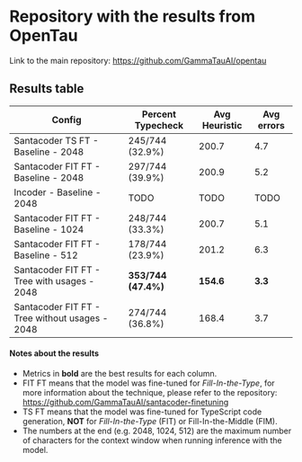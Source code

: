 # Repository with the results from OpenTau

Link to the main repository: https://github.com/GammaTauAI/opentau

## Results table

| Config                                         | Percent Typecheck   | Avg Heuristic | Avg errors |
| ---------------------------------------------- | ------------------- | ------------- | ---------- |
| Santacoder TS FT - Baseline - 2048             | 245/744 (32.9%)     | 200.7         | 4.7        |
| Santacoder FIT FT - Baseline - 2048            | 297/744 (39.9%)     | 200.9         | 5.2        |
| Incoder - Baseline - 2048                      | TODO                | TODO          | TODO       |
| Santacoder FIT FT - Baseline - 1024            | 248/744 (33.3%)     | 200.7         | 5.1        |
| Santacoder FIT FT - Baseline - 512             | 178/744 (23.9%)     | 201.2         | 6.3        |
| Santacoder FIT FT - Tree with usages - 2048    | **353/744 (47.4%)** | **154.6**     | **3.3**    |
| Santacoder FIT FT - Tree without usages - 2048 | 274/744 (36.8%)     | 168.4         | 3.7        |

#### Notes about the results

- Metrics in **bold** are the best results for each column.
- FIT FT means that the model was fine-tuned for _Fill-In-the-Type_, for more
  information about the technique, please refer to the repository: https://github.com/GammaTauAI/santacoder-finetuning
- TS FT means that the model was fine-tuned for TypeScript code generation, **NOT** for _Fill-In-the-Type_ (FIT)
  or Fill-In-the-Middle (FIM).
- The numbers at the end (e.g. 2048, 1024, 512) are the maximum number of characters for the context window
  when running inference with the model.
